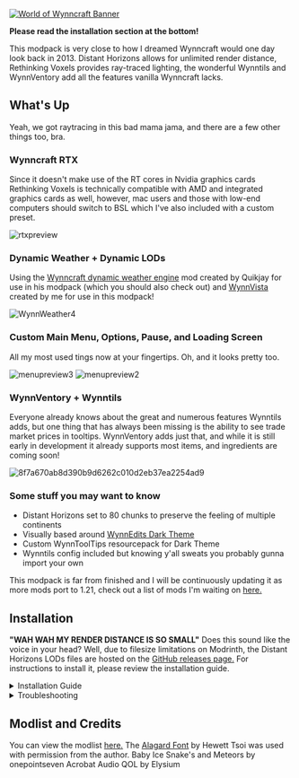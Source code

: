 [![World of Wynncraft Banner][1]][2]

[1]: https://github.com/user-attachments/assets/f984d7eb-7981-4470-bb45-9429ba1deea1
[2]:  https://modrinth.com/modpack/world-of-wynncraft "Redirect to Modrinth Page"


**Please read the installation section at the bottom!**

This modpack is very close to how I dreamed Wynncraft would one day look back in 2013. Distant Horizons allows for unlimited render distance, Rethinking Voxels provides ray-traced lighting, the wonderful Wynntils and WynnVentory add all the features vanilla Wynncraft lacks.

## What's Up

Yeah, we got raytracing in this bad mama jama, and there are a few other things too, bra.
 
### Wynncraft RTX

Since it doesn't make use of the RT cores in Nvidia graphics cards Rethinking Voxels is technically compatible with AMD and integrated graphics cards as well, however, mac users and those with low-end computers should switch to BSL which I've also included with a custom preset.


 ![rtxpreview](https://github.com/user-attachments/assets/4c1e6f68-7bbe-4dd3-82d6-a488838417be)

### Dynamic Weather + Dynamic LODs

Using the [Wynncraft dynamic weather engine](https://modrinth.com/mod/wynncraft-dynamic-weather) mod created by Quikjay for use in his modpack (which you should also check out) and [WynnVista](https://github.com/bob10234/WynnVista) created by me for use in this modpack!

![WynnWeather4](https://github.com/user-attachments/assets/ab469bc7-1b67-4001-87b4-7a564c8ca17d)


### Custom Main Menu, Options, Pause, and Loading Screen

All my most used tings now at your fingertips. Oh, and it looks pretty too.

![menupreview3](https://github.com/user-attachments/assets/94c11140-ea9c-48e9-8e68-4d6463965333)
![menupreview2](https://github.com/user-attachments/assets/f98af648-02c9-4949-b7fc-969050618ed6)


### WynnVentory + Wynntils

Everyone already knows about the great and numerous features Wynntils adds, but one thing that has always been missing is the ability to see trade market prices in tooltips. WynnVentory adds just that, and while it is still early in development it already supports most items, and ingredients are coming soon!

![8f7a670ab8d390b9d6262c010d2eb37ea2254ad9](https://github.com/user-attachments/assets/d6c1999e-5c14-4226-a686-bfc6aa8dde68)


### Some stuff you may want to know

- Distant Horizons set to 80 chunks to preserve the feeling of multiple continents
- Visually based around [WynnEdits Dark Theme](https://modrinth.com/resourcepack/wynnedits-dark-theme)
- Custom WynnToolTips resourcepack for Dark Theme
- Wynntils config included but knowing y'all sweats you probably gunna import your own

This modpack is far from finished and I will be continuously updating it as more mods port to 1.21, check out a list of mods I'm waiting on [here.](https://modrinth.com/collection/gs97WiAb)

## Installation

**"WAH WAH MY RENDER DISTANCE IS SO SMALL"** Does this sound like the voice in your head? Well, due to filesize limitations on Modrinth, the Distant Horizons LODs files are hosted on the [GitHub releases page.](https://github.com/elijahjibben/wynncraft-rekindled-modpack/releases) For instructions to install it, please review the installation guide.

<details>
<summary>Installation Guide</summary>

# Method 1: Modrinth/Prism/ATLauncher download
There are two ways to download the modpack, although it may seem ironic downloading Manually (Method 2) is easier in my opinion

## Modrinth hosted download
1. Download the [Modrinth App](https://modrinth.com/app) or your preferred modpack launcher and sign in with your Microsoft/Minecraft account.
2. Press the Browse button and search for "World of Wynncraft"
3. Install the modpack.
4. Navigate to the modpack's [GitHub Releases](https://github.com/bob10234/World-of-Wynncraft/releases) page.
5. Download the file "Distant_Horizons_server_data.zip". This allows you to stop crying and start smiling.
6. Navigate to the Modrinth App's Library panel, and select World of Wynncraft then click the Folder button next to Play to open the modpacks folder.
7. Drag the Zip file you downloaded into the modpack folder.
8. Right-click on the Zip file and hit Extract All. After it's done make sure there is a folder named "Distant_Horizons_server_data" in your modpack folder.
9. Delete the Zip file.

# Method 2: Manual Installation

## Github hosted download
1. Navigate to the modpack's [GitHub Releases](https://github.com/bob10234/World-of-Wynncraft/releases) page.
2. Download the file titled World.of.Wynncraft.0.X.mrpack It should be around 1.3 Gigabytes.
1. Download the [Modrinth App](https://modrinth.com/app) or your preferred modpack launcher and sign in with your Microsoft/Minecraft account.
2. Add an instance, in the Modrinth app use the plus button on the bottom left. For other launchers, I got no clue sorry!!
3. Select From File and drag the .mrpack file you just downloaded onto the window.
4. This version comes with the Distant Horizons LODs pre-installed.

# Addons: Voices of Wynn (Optional)
1. You wanna hear the Seaskipper yappin at you, I understand.
2. If you are interested, [download the latest version](https://www.curseforge.com/minecraft/mc-mods/voices-of-wynn/files) and place the .jar in the mods folder inside the modpack folder.

# Configurations
1. Wynncraft Settings:
If you are using my Wynntils config and not importing your own, I recommend typing the following commands once you join a world.
```
/toggle beacon
```
```
/toggle queststartbeacon
```

2. Keybinds and Video Settings:
I recomend you change what buttons cast each spell in the Wynncraft Spell Caster section in the Keybinds menu.
I've set the render distance at 12 chunks with DH at 80 chunks, the shader pack is tuned for this specifically so you might need to mess with shader pack settings if you edit the video settings.
The modpack is best played in fullscreen, but it can be played in windowed mode as long as you make the window large enough to accommodate the custom menus.
</details>

<details>
<summary>Troubleshooting</summary>
  
**Crashing**
1. Minecraft 1.21 is the first version to use Java 21. If you experience a crash, make sure you are using Java 21.

**Known Bugs**
1. The modpack is best played in fullscreen, but it can be played in windowed as long as you make the window large enough to accommodate the custom menus.
4. Resource Loading occasionally fails. Just re-enable every resourcepack and make sure Wzrd WoW Edits is above WynnEdits Dark Theme

**Support**

If you need further support contact me on the Wynncraft discord @Jamino or submit an issue to the [GitHub issue page](https://github.com/bob10234/World-of-Wynncraft/issues)

</details>

## Modlist and Credits
You can view the modlist [here.](Modlist.md)
The [Alagard Font](https://www.dafont.com/alagard.font) by Hewett Tsoi was used with permission from the author.
Baby Ice Snake's and Meteors by onepointseven
Acrobat Audio QOL by Elysium

